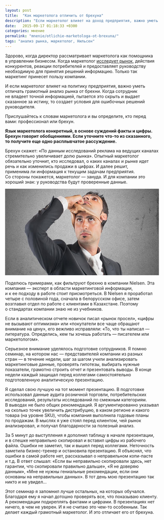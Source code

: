 ```yaml
---
layout: post
title:  "Как маркетолога отличить от брехуна"
description: "Если маркетолог влияет на доход предприятия, важно уметь отличать профессионала от брехуна."
date:   2015-09-17 01:18:33 +0300
categories: мнение
permalink: "mnenie/otlichie-marketologa-ot-brexuna/"
tags: "анализ рынка, маркетолог, Нильсен"
---
```


<p>Здорово, когда директор рассматривает маркетолога как помощника в&nbsp;управлении бизнесом. Когда маркетолог <a href="http://www.bartoshevich.by/instrukcii/3-pravila-marketingovyx-issledovanij/">исследует рынок</a>, действия конкурентов, реакции потребителей и&nbsp;предоставляет руководству необходимую для принятия решений информацию. Только так маркетинг принесет пользу компании.</p>
<p>И&nbsp;если маркетолог влияет на&nbsp;политику предприятия, важно уметь отличать грамотный анализ рынка от&nbsp;брехни. Когда сотрудник не&nbsp;владеет точной информацией, пытается это скрыть и&nbsp;выдает сказанное за&nbsp;истину, то&nbsp;создает условия для ошибочных решений руководителя.</p> <!--more-->
<p>Прислушайтесь к&nbsp;словам маркетолога и&nbsp;вы&nbsp;определите, кто перед вами: профессионал или брехун.</p>
<p><strong>Язык маркетолога конкретный, в&nbsp;основе суждений факты и&nbsp;цифры. Брехун говорит обобщениями. Если уточните что-то из&nbsp;сказанного, то&nbsp;получите еще одно расплывчатое рассуждение.</strong></p>
<p>Брехун скажет: «По&nbsp;данным исследований реклама на&nbsp;ведущих каналах стремительно увеличивает долю рынка». Опытный маркетолог обязательно уточнит, кто исследовал, о&nbsp;каких каналах и&nbsp;рынке идет речь и&nbsp;как изменились продажи в&nbsp;цифрах. И&nbsp;далее решит, применима&nbsp;ли информация к&nbsp;текущим задачам предприятия. Со&nbsp;стороны покажется, маркетолог&nbsp;— зануда. И&nbsp;для компании это хороший знак: у&nbsp;руководства будут проверенные данные.</p>

![словарь брехуна](/images/breh1.jpg)

<p>Поделюсь примерами, как фильтруют брехню в&nbsp;компании Nielsen. Эта компания&nbsp;— эксперт в&nbsp;области маркетинговой информации, и&nbsp;к&nbsp;ее&nbsp;подходу в&nbsp;работе стоит присмотреться. В&nbsp;Nielsen я&nbsp;проработал четыре с&nbsp;половиной года, сначала в&nbsp;белорусском офисе, затем возглавил отдел по&nbsp;работе с&nbsp;клиентами в&nbsp;Казахстане. Поэтому о&nbsp;стандартах компании знаю не&nbsp;из&nbsp;учебников.</p>
<p>Если в&nbsp;аналитическом отчете новичок писал «рынок просел», «цифры не&nbsp;вызывают оптимизма» или «покупатели все чаще обращают внимание на&nbsp;цену», его вежливо исправляли: «То, что ты&nbsp;написал&nbsp;— литература. Определись, кем ты&nbsp;хочешь работать&nbsp;— писателем или маркетологом».</p>
<p>Серьезное внимание уделялось подготовке сотрудников. Я&nbsp;помню семинар, на&nbsp;котором нас&nbsp;— представителей компании из&nbsp;разных стран&nbsp;— в&nbsp;течение недели, шаг за&nbsp;шагом учили анализировать маркетинговые данные, проверять гипотезы, выбирать нужные показатели, грамотно строить отчет и&nbsp;презентовать выводы. В&nbsp;конце недели каждый защищал перед коллегами самостоятельно подготовленную аналитическую презентацию.</p>
<p>Я&nbsp;сделал свою лучшую на&nbsp;тот момент презентацию. В&nbsp;подготовке использовал данные аудита розничной торговли, потребительских исследований, результаты исследований по&nbsp;смежным категориям. В&nbsp;выводах не&nbsp;было общих рекомендаций. Я&nbsp;аргументированно указывал на&nbsp;сколько точек увеличить дистрибуцию, в&nbsp;каком регионе и&nbsp;какого товара (на&nbsp;уровне SKU), чтобы компания выполнила годовые планы по&nbsp;продажам. В&nbsp;мыслях я&nbsp;уже стоял перед клиентом, чей рынок анализировал, и&nbsp;получал благодарности за&nbsp;полезный анализ.</p>
<p>За&nbsp;5&nbsp;минут до&nbsp;выступления я&nbsp;дополнил таблицу в&nbsp;начале презентации, и&nbsp;в&nbsp;спешке неправильно скопировал и&nbsp;вставил цифры из&nbsp;рабочего файла. Ошибки не&nbsp;заметил, так и&nbsp;вышел перед коллегами. Неточность заметила бизнес-тренер и&nbsp;остановила презентацию. Я&nbsp;объяснял, что ошибки в&nbsp;самой работе нет, рассказывал о&nbsp;неправильном копи-пасте и&nbsp;т.д. В&nbsp;ответ слышал: «Если вы&nbsp;неправильно скопировали здесь, нет гарантии, что скопировали правильно дальше», «Я&nbsp;не&nbsp;доверяю данным», «Мне не&nbsp;нужны гениальные рекомендации, если они основаны на&nbsp;неправильных данных». В&nbsp;тот день мою презентацию так никто и&nbsp;не&nbsp;увидел...</p>
<p>Этот семинар я&nbsp;запомнил лучше остальных, на&nbsp;которых обучался. Благодаря ему я&nbsp;начал дотошно проверять все, что показываю клиенту. А&nbsp;рекомендации подкреплять фактами и&nbsp;цифрами. В&nbsp;презентациях нет ничего, в&nbsp;чем не&nbsp;уверен. И&nbsp;я&nbsp;не&nbsp;считаю это чем-то особенным. Так делает каждый грамотный маркетолог. И&nbsp;это отличает его от&nbsp;брехуна.</p>
